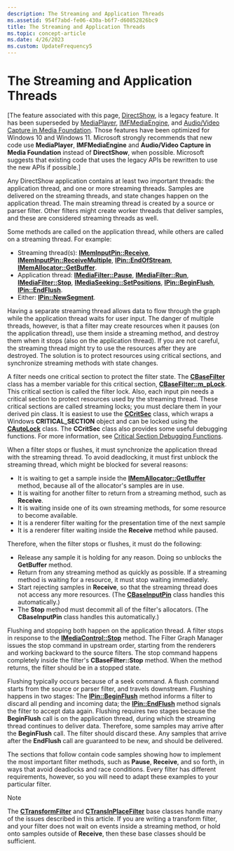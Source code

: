 ```yaml
---
description: The Streaming and Application Threads
ms.assetid: 954f7abd-fe06-430a-b6f7-d60852826bc9
title: The Streaming and Application Threads
ms.topic: concept-article
ms.date: 4/26/2023
ms.custom: UpdateFrequency5
---
```


# The Streaming and Application Threads

\[The feature associated with this page, [DirectShow](/windows/win32/directshow/directshow), is a legacy feature. It has been superseded by [MediaPlayer](/uwp/api/Windows.Media.Playback.MediaPlayer), [IMFMediaEngine](/windows/win32/api/mfmediaengine/nn-mfmediaengine-imfmediaengine), and [Audio/Video Capture in Media Foundation](/windows/win32/medfound/audio-video-capture-in-media-foundation). Those features have been optimized for Windows 10 and Windows 11. Microsoft strongly recommends that new code use **MediaPlayer**, **IMFMediaEngine** and **Audio/Video Capture in Media Foundation** instead of **DirectShow**, when possible. Microsoft suggests that existing code that uses the legacy APIs be rewritten to use the new APIs if possible.\]

Any DirectShow application contains at least two important threads: the application thread, and one or more streaming threads. Samples are delivered on the streaming threads, and state changes happen on the application thread. The main streaming thread is created by a source or parser filter. Other filters might create worker threads that deliver samples, and these are considered streaming threads as well.

Some methods are called on the application thread, while others are called on a streaming thread. For example:

-   Streaming thread(s): [**IMemInputPin::Receive**](/windows/desktop/api/Strmif/nf-strmif-imeminputpin-receive), [**IMemInputPin::ReceiveMultiple**](/windows/desktop/api/Strmif/nf-strmif-imeminputpin-receivemultiple), [**IPin::EndOfStream**](/windows/desktop/api/Strmif/nf-strmif-ipin-endofstream), [**IMemAllocator::GetBuffer**](/windows/desktop/api/Strmif/nf-strmif-imemallocator-getbuffer).
-   Application thread: [**IMediaFilter::Pause**](/windows/desktop/api/Strmif/nf-strmif-imediafilter-pause), [**IMediaFilter::Run**](/windows/desktop/api/Strmif/nf-strmif-imediafilter-run), [**IMediaFilter::Stop**](/windows/desktop/api/Strmif/nf-strmif-imediafilter-stop), [**IMediaSeeking::SetPositions**](/windows/desktop/api/Strmif/nf-strmif-imediaseeking-setpositions), [**IPin::BeginFlush**](/windows/desktop/api/Strmif/nf-strmif-ipin-beginflush), [**IPin::EndFlush**](/windows/desktop/api/Strmif/nf-strmif-ipin-endflush).
-   Either: [**IPin::NewSegment**](/windows/desktop/api/Strmif/nf-strmif-ipin-newsegment).

Having a separate streaming thread allows data to flow through the graph while the application thread waits for user input. The danger of multiple threads, however, is that a filter may create resources when it pauses (on the application thread), use them inside a streaming method, and destroy them when it stops (also on the application thread). If you are not careful, the streaming thread might try to use the resources after they are destroyed. The solution is to protect resources using critical sections, and synchronize streaming methods with state changes.

A filter needs one critical section to protect the filter state. The [**CBaseFilter**](cbasefilter.md) class has a member variable for this critical section, [**CBaseFilter::m\_pLock**](cbasefilter-m-plock.md). This critical section is called the filter lock. Also, each input pin needs a critical section to protect resources used by the streaming thread. These critical sections are called streaming locks; you must declare them in your derived pin class. It is easiest to use the [**CCritSec**](ccritsec.md) class, which wraps a Windows **CRITICAL\_SECTION** object and can be locked using the [**CAutoLock**](cautolock.md) class. The **CCritSec** class also provides some useful debugging functions. For more information, see [Critical Section Debugging Functions](critical-section-debugging-functions.md).

When a filter stops or flushes, it must synchronize the application thread with the streaming thread. To avoid deadlocking, it must first unblock the streaming thread, which might be blocked for several reasons:

-   It is waiting to get a sample inside the [**IMemAllocator::GetBuffer**](/windows/desktop/api/Strmif/nf-strmif-imemallocator-getbuffer) method, because all of the allocator's samples are in use.
-   It is waiting for another filter to return from a streaming method, such as **Receive**.
-   It is waiting inside one of its own streaming methods, for some resource to become available.
-   It is a renderer filter waiting for the presentation time of the next sample
-   It is a renderer filter waiting inside the **Receive** method while paused.

Therefore, when the filter stops or flushes, it must do the following:

-   Release any sample it is holding for any reason. Doing so unblocks the **GetBuffer** method.
-   Return from any streaming method as quickly as possible. If a streaming method is waiting for a resource, it must stop waiting immediately.
-   Start rejecting samples in **Receive**, so that the streaming thread does not access any more resources. (The [**CBaseInputPin**](cbaseinputpin.md) class handles this automatically.)
-   The **Stop** method must decommit all of the filter's allocators. (The **CBaseInputPin** class handles this automatically.)

Flushing and stopping both happen on the application thread. A filter stops in response to the [**IMediaControl::Stop**](/windows/desktop/api/Control/nf-control-imediacontrol-stop) method. The Filter Graph Manager issues the stop command in upstream order, starting from the renderers and working backward to the source filters. The stop command happens completely inside the filter's **CBaseFilter::Stop** method. When the method returns, the filter should be in a stopped state.

Flushing typically occurs because of a seek command. A flush command starts from the source or parser filter, and travels downstream. Flushing happens in two stages: The [**IPin::BeginFlush**](/windows/desktop/api/Strmif/nf-strmif-ipin-beginflush) method informs a filter to discard all pending and incoming data; the [**IPin::EndFlush**](/windows/desktop/api/Strmif/nf-strmif-ipin-endflush) method signals the filter to accept data again. Flushing requires two stages because the **BeginFlush** call is on the application thread, during which the streaming thread continues to deliver data. Therefore, some samples may arrive after the **BeginFlush** call. The filter should discard these. Any samples that arrive after the **EndFlush** call are guaranteed to be new, and should be delivered.

The sections that follow contain code samples showing how to implement the most important filter methods, such as **Pause**, **Receive**, and so forth, in ways that avoid deadlocks and race conditions. Every filter has different requirements, however, so you will need to adapt these examples to your particular filter.

> [!Note]  
> The [**CTransformFilter**](ctransformfilter.md) and [**CTransInPlaceFilter**](ctransinplacefilter.md) base classes handle many of the issues described in this article. If you are writing a transform filter, and your filter does not wait on events inside a streaming method, or hold onto samples outside of **Receive**, then these base classes should be sufficient.

 

 

 



